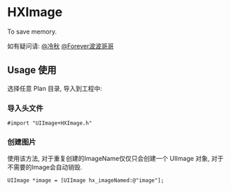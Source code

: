 # HXImage

To save memory.

如有疑问请: [@冷秋](http://www.weibo.com/magicunique) [@Forever波波哥哥](http://weibo.com/u/2336714285)

## Usage 使用

选择任意 Plan 目录, 导入到工程中:

### 导入头文件
```objc
#import "UIImage+HXImage.h"
```

### 创建图片

使用该方法, 对于重复创建的ImageName仅仅只会创建一个 UIImage 对象, 对于不需要的Image会自动销毁.

```objc
UIImage *image = [UIImage hx_imageNamed:@"image"];
```